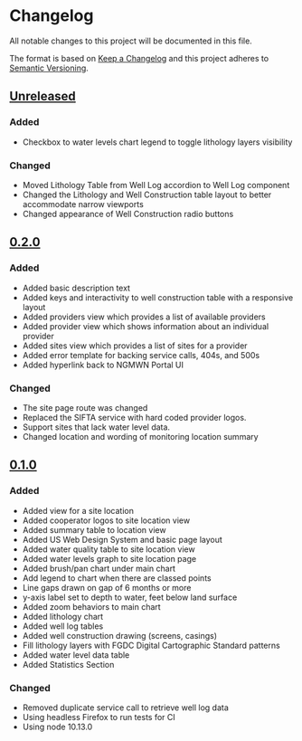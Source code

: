 # Changelog
All notable changes to this project will be documented in this file.

The format is based on [Keep a Changelog](http://keepachangelog.com/en/1.0.0/)
and this project adheres to [Semantic Versioning](http://semver.org/spec/v2.0.0.html).

## [Unreleased]
### Added
- Checkbox to water levels chart legend to toggle lithology layers visibility

### Changed
- Moved Lithology Table from Well Log accordion to Well Log component
- Changed the Lithology and Well Construction table layout to better accommodate narrow viewports
- Changed appearance of Well Construction radio buttons

## [0.2.0]
### Added
- Added basic description text
- Added keys and interactivity to well construction table with a responsive layout
- Added providers view which provides a list of available providers
- Added provider view which shows information about an individual provider
- Added sites view which provides a list of sites for a provider
- Added error template for backing service calls, 404s, and 500s
- Added hyperlink back to NGMWN Portal UI

### Changed
- The site page route was changed
- Replaced the SIFTA service with hard coded provider logos.
- Support sites that lack water level data.
- Changed location and wording of monitoring location summary

## [0.1.0]
### Added
- Added view for a site location
- Added cooperator logos to site location view
- Added summary table to location view
- Added US Web Design System and basic page layout
- Added water quality table to site location view
- Added water levels graph to site location page
- Added brush/pan chart under main chart
- Add legend to chart when there are classed points
- Line gaps drawn on gap of 6 months or more
- y-axis label set to depth to water, feet below land surface
- Added zoom behaviors to main chart
- Added lithology chart
- Added well log tables
- Added well construction drawing (screens, casings)
- Fill lithology layers with FGDC Digital Cartographic Standard patterns
- Added water level data table
- Added Statistics Section

### Changed
- Removed duplicate service call to retrieve well log data
- Using headless Firefox to run tests for CI
- Using node 10.13.0

[Unreleased]: https://github.com/ACWI-SOGW/ngwmn-ui-0.2.0...master
[0.2.0]: https://github.com/ACWI-SOGW/ngwmn-ui-0.1.0...ngwmn-ui-0.2.0
[0.1.0]: https://github.com/ACWI-SOGW/ngwmn-ui/tree/ngwmn-ui-0.1.0
